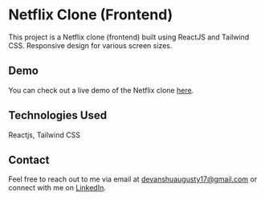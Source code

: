# Netflix Clone (Frontend)

This project is a Netflix clone (frontend) built using ReactJS and Tailwind CSS.
Responsive design for various screen sizes.

## Demo

You can check out a live demo of the Netflix clone [here](https://netflix-clone-frontend-devanshu.netlify.app/).

## Technologies Used

Reactjs, Tailwind CSS

## Contact

Feel free to reach out to me via email at devanshuaugusty17@gmail.com or connect with me on [LinkedIn](https://www.linkedin.com/in/devanshu-augusty-25204a1b8/).